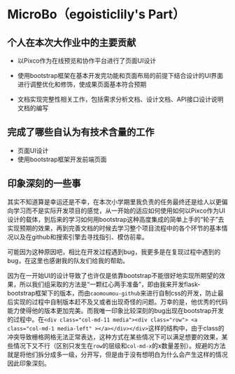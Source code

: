 # MicroBo（egoisticlily's Part）

## 个人在本次大作业中的主要贡献

- 以Pixco作为在线预览和协作平台进行了页面UI设计

- 使用bootstrap框架在基本开发完功能和页面布局的前提下结合设计的UI界面进行调整优化和修饰，使成果页面基本符合预期

- 文档实现完整性相关工作，包括需求分析文档、设计文档、API接口设计说明文档的编写

## 完成了哪些自认为有技术含量的工作

- 页面UI设计
- 使用bootstrap框架开发前端页面 

## 印象深刻的一些事

其实不知道算是幸运还是不幸，在本次小学期里我负责的任务最终还是给人以更偏向学习而不是实际开发项目的感觉，从一开始的适应如何使用如何以Pixco作为UI设计的载体，到后来的学习如何用bootstrap这种高度集成的简单上手的“轮子”去实现预期的效果，再到完善文档的时候去学习整个项目流程中的各个环节的基本情况以及在github和搜索引擎去寻找指引、模仿前辈。

可能因为这种原因吧，相比在开发过程遇到bug，我更多是在复现过程中遇到的bug，在这里也感谢我的队友们给我的帮助。

因为在一开始UI的设计导致了也许仅是依靠bootstrap不能很好地实现所期望的效果，所以我们组采取的方法是“一颗红心两手准备”，即由我来开发flask-bootstrap框架下的版本，而由`caomoumou-github`来进行自制css的开发，防止最后实现的过程中自制版本赶不及又或者出现奇怪的问题。万幸的是，他优秀的代码能力使得他的版本更加完美。而我唯一印象比较深刻的bug出现在bootstrap开发的过程中。在`<div class="col-md-11 media"><div class="row"> <a class="col-md-1 media-left" ></a></div></div>`这样的结构中，由于class的冲突导致栅格网格无法正常表达，这种方式在某些情况下可以满足想要的效果，某些情况下又不行（区别只发生在`row`的层级和`col-md-x`的x数量差别）。规避的方法就是将他们拆分成多一级，分开写，但是由于没有想明白为什么会产生这样的情况因此印象深刻。


